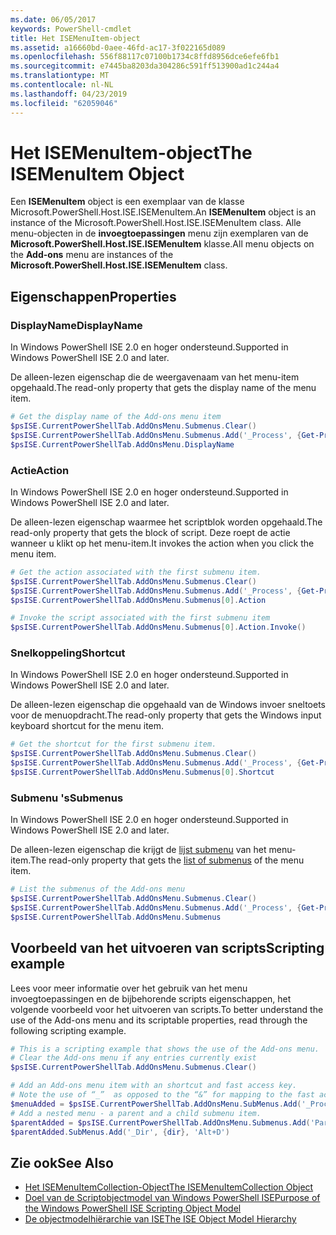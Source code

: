 ```yaml
---
ms.date: 06/05/2017
keywords: PowerShell-cmdlet
title: Het ISEMenuItem-object
ms.assetid: a16660bd-0aee-46fd-ac17-3f022165d089
ms.openlocfilehash: 556f88117c07100b1734c8ffd8956dce6efe6fb1
ms.sourcegitcommit: e7445ba8203da304286c591ff513900ad1c244a4
ms.translationtype: MT
ms.contentlocale: nl-NL
ms.lasthandoff: 04/23/2019
ms.locfileid: "62059046"
---
```

# <a name="the-isemenuitem-object"></a><span data-ttu-id="de525-103">Het ISEMenuItem-object</span><span class="sxs-lookup"><span data-stu-id="de525-103">The ISEMenuItem Object</span></span>

<span data-ttu-id="de525-104">Een **ISEMenuItem** object is een exemplaar van de klasse Microsoft.PowerShell.Host.ISE.ISEMenuItem.</span><span class="sxs-lookup"><span data-stu-id="de525-104">An **ISEMenuItem** object is an instance of the Microsoft.PowerShell.Host.ISE.ISEMenuItem class.</span></span> <span data-ttu-id="de525-105">Alle menu-objecten in de **invoegtoepassingen** menu zijn exemplaren van de **Microsoft.PowerShell.Host.ISE.ISEMenuItem** klasse.</span><span class="sxs-lookup"><span data-stu-id="de525-105">All menu objects on the **Add-ons** menu are instances of the **Microsoft.PowerShell.Host.ISE.ISEMenuItem** class.</span></span>

## <a name="properties"></a><span data-ttu-id="de525-106">Eigenschappen</span><span class="sxs-lookup"><span data-stu-id="de525-106">Properties</span></span>

### <a name="displayname"></a><span data-ttu-id="de525-107">DisplayName</span><span class="sxs-lookup"><span data-stu-id="de525-107">DisplayName</span></span>

<span data-ttu-id="de525-108">In Windows PowerShell ISE 2.0 en hoger ondersteund.</span><span class="sxs-lookup"><span data-stu-id="de525-108">Supported in Windows PowerShell ISE 2.0 and later.</span></span>

<span data-ttu-id="de525-109">De alleen-lezen eigenschap die de weergavenaam van het menu-item opgehaald.</span><span class="sxs-lookup"><span data-stu-id="de525-109">The read-only property that gets the display name of the menu item.</span></span>

```powershell
# Get the display name of the Add-ons menu item
$psISE.CurrentPowerShellTab.AddOnsMenu.Submenus.Clear()
$psISE.CurrentPowerShellTab.AddOnsMenu.Submenus.Add('_Process', {Get-Process}, 'Alt+P')
$psISE.CurrentPowerShellTab.AddOnsMenu.DisplayName
```

### <a name="action"></a><span data-ttu-id="de525-110">Actie</span><span class="sxs-lookup"><span data-stu-id="de525-110">Action</span></span>

<span data-ttu-id="de525-111">In Windows PowerShell ISE 2.0 en hoger ondersteund.</span><span class="sxs-lookup"><span data-stu-id="de525-111">Supported in Windows PowerShell ISE 2.0 and later.</span></span>

<span data-ttu-id="de525-112">De alleen-lezen eigenschap waarmee het scriptblok worden opgehaald.</span><span class="sxs-lookup"><span data-stu-id="de525-112">The read-only property that gets the block of script.</span></span> <span data-ttu-id="de525-113">Deze roept de actie wanneer u klikt op het menu-item.</span><span class="sxs-lookup"><span data-stu-id="de525-113">It invokes the action when you click the menu item.</span></span>

```powershell
# Get the action associated with the first submenu item.
$psISE.CurrentPowerShellTab.AddOnsMenu.Submenus.Clear()
$psISE.CurrentPowerShellTab.AddOnsMenu.Submenus.Add('_Process', {Get-Process}, 'Alt+P')
$psISE.CurrentPowerShellTab.AddOnsMenu.Submenus[0].Action

# Invoke the script associated with the first submenu item
$psISE.CurrentPowerShellTab.AddOnsMenu.Submenus[0].Action.Invoke()
```

### <a name="shortcut"></a><span data-ttu-id="de525-114">Snelkoppeling</span><span class="sxs-lookup"><span data-stu-id="de525-114">Shortcut</span></span>

<span data-ttu-id="de525-115">In Windows PowerShell ISE 2.0 en hoger ondersteund.</span><span class="sxs-lookup"><span data-stu-id="de525-115">Supported in Windows PowerShell ISE 2.0 and later.</span></span>

<span data-ttu-id="de525-116">De alleen-lezen eigenschap die opgehaald van de Windows invoer sneltoets voor de menuopdracht.</span><span class="sxs-lookup"><span data-stu-id="de525-116">The read-only property that gets the Windows input keyboard shortcut for the menu item.</span></span>

```powershell
# Get the shortcut for the first submenu item.
$psISE.CurrentPowerShellTab.AddOnsMenu.Submenus.Clear()
$psISE.CurrentPowerShellTab.AddOnsMenu.Submenus.Add('_Process', {Get-Process}, 'Alt+P')
$psISE.CurrentPowerShellTab.AddOnsMenu.Submenus[0].Shortcut
```

### <a name="submenus"></a><span data-ttu-id="de525-117">Submenu 's</span><span class="sxs-lookup"><span data-stu-id="de525-117">Submenus</span></span>

<span data-ttu-id="de525-118">In Windows PowerShell ISE 2.0 en hoger ondersteund.</span><span class="sxs-lookup"><span data-stu-id="de525-118">Supported in Windows PowerShell ISE 2.0 and later.</span></span>

<span data-ttu-id="de525-119">De alleen-lezen eigenschap die krijgt de [lijst submenu](The-ISEMenuItemCollection-Object.md) van het menu-item.</span><span class="sxs-lookup"><span data-stu-id="de525-119">The read-only property that gets the [list of submenus](The-ISEMenuItemCollection-Object.md) of the menu item.</span></span>

```powershell
# List the submenus of the Add-ons menu
$psISE.CurrentPowerShellTab.AddOnsMenu.Submenus.Clear()
$psISE.CurrentPowerShellTab.AddOnsMenu.Submenus.Add('_Process', {Get-Process}, 'Alt+P')
$psISE.CurrentPowerShellTab.AddOnsMenu.Submenus
```

## <a name="scripting-example"></a><span data-ttu-id="de525-120">Voorbeeld van het uitvoeren van scripts</span><span class="sxs-lookup"><span data-stu-id="de525-120">Scripting example</span></span>

<span data-ttu-id="de525-121">Lees voor meer informatie over het gebruik van het menu invoegtoepassingen en de bijbehorende scripts eigenschappen, het volgende voorbeeld voor het uitvoeren van scripts.</span><span class="sxs-lookup"><span data-stu-id="de525-121">To better understand the use of the Add-ons menu and its scriptable properties, read through the following scripting example.</span></span>

```powershell
# This is a scripting example that shows the use of the Add-ons menu.
# Clear the Add-ons menu if any entries currently exist
$psISE.CurrentPowerShellTab.AddOnsMenu.Submenus.Clear()

# Add an Add-ons menu item with an shortcut and fast access key.
# Note the use of “_”  as opposed to the “&” for mapping to the fast access key letter for the menu item.
$menuAdded = $psISE.CurrentPowerShellTab.AddOnsMenu.SubMenus.Add('_Process', {Get-Process}, 'Alt+P')
# Add a nested menu - a parent and a child submenu item.
$parentAdded = $psISE.CurrentPowerShellTab.AddOnsMenu.Submenus.Add('Parent', $null, $null)
$parentAdded.SubMenus.Add('_Dir', {dir}, 'Alt+D')
```

## <a name="see-also"></a><span data-ttu-id="de525-122">Zie ook</span><span class="sxs-lookup"><span data-stu-id="de525-122">See Also</span></span>

- [<span data-ttu-id="de525-123">Het ISEMenuItemCollection-Object</span><span class="sxs-lookup"><span data-stu-id="de525-123">The ISEMenuItemCollection Object</span></span>](The-ISEMenuItemCollection-Object.md)
- [<span data-ttu-id="de525-124">Doel van de Scriptobjectmodel van Windows PowerShell ISE</span><span class="sxs-lookup"><span data-stu-id="de525-124">Purpose of the Windows PowerShell ISE Scripting Object Model</span></span>](Purpose-of-the-Windows-PowerShell-ISE-Scripting-Object-Model.md)
- [<span data-ttu-id="de525-125">De objectmodelhiërarchie van ISE</span><span class="sxs-lookup"><span data-stu-id="de525-125">The ISE Object Model Hierarchy</span></span>](The-ISE-Object-Model-Hierarchy.md)